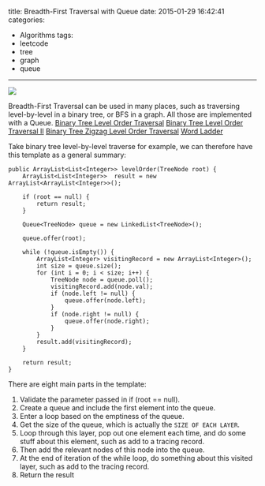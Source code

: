 title: Breadth-First Traversal with Queue
date: 2015-01-29 16:42:41
categories:
- Algorithms
tags:
- leetcode
- tree
- graph
- queue
---
![](/img/leetcode-tree.jpg)

Breadth-First Traversal can be used in many places, such as traversing level-by-level in a binary tree, or BFS in a graph. All those are implemented with a Queue.
[Binary Tree Level Order Traversal](https://oj.leetcode.com/problems/binary-tree-level-order-traversal/)
[Binary Tree Level Order Traversal II](https://oj.leetcode.com/problems/binary-tree-level-order-traversal-ii/)
[Binary Tree Zigzag Level Order Traversal](https://oj.leetcode.com/problems/binary-tree-zigzag-level-order-traversal/)
[Word Ladder](https://oj.leetcode.com/problems/word-ladder/)

Take binary tree level-by-level traverse for example, we can therefore have this template as a general summary:
```
public ArrayList<List<Integer>> levelOrder(TreeNode root) {
    ArrayList<List<Integer>>  result = new ArrayList<ArrayList<Integer>>();
 
    if (root == null) {
        return result;
    }
 
    Queue<TreeNode> queue = new LinkedList<TreeNode>();
 
    queue.offer(root);
 
    while (!queue.isEmpty()) {
        ArrayList<Integer> visitingRecord = new ArrayList<Integer>();
        int size = queue.size();
        for (int i = 0; i < size; i++) {
            TreeNode node = queue.poll();
            visitingRecord.add(node.val);
            if (node.left != null) {
                queue.offer(node.left);
            }
            if (node.right != null) {
                queue.offer(node.right);
            }
        }
        result.add(visitingRecord);
    }
 
    return result;
}
```

There are eight main parts in the template:
1. Validate the parameter passed in if (root == null).
2. Create a queue and include the first element into the queue.
3. Enter a loop based on the emptiness of the queue.
4. Get the size of the queue, which is actually the ```SIZE OF EACH LAYER```.
5. Loop through this layer, pop out one element each time, and do some stuff about this element, such as add to a tracing record.
6. Then add the relevant nodes of this node into the queue.
7. At the end of iteration of the while loop, do something about this visited layer, such as add to the tracing record.
8. Return the result